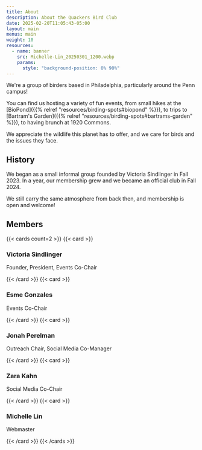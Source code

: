 ```yaml
---
title: About
description: About the Quackers Bird Club
date: 2025-02-20T11:05:43-05:00
layout: main
menus: main
weight: 10
resources:
  - name: banner
    src: Michelle-Lin_20250301_1200.webp
    params:
      style: "background-position: 0% 90%"
---
```


<!--more-->

We're a group of birders based in Philadelphia, particularly around the
Penn campus!

You can find us hosting a variety of fun events, from small hikes at the
[BioPond]({{% relref "resources/birding-spots#biopond" %}}), to trips to
[Bartram's Garden]({{% relref "resources/birding-spots#bartrams-garden" %}}),
to having brunch at 1920 Commons.

We appreciate the wildlife this planet has to offer, and we care for birds and
the issues they face.

## History

We began as a small informal group founded by Victoria Sindlinger in Fall 2023.
In a year, our membership grew and we became an official club in Fall 2024.

We still carry the same atmosphere from back then, and membership is open and welcome!

## Members

{{< cards count=2 >}}
{{< card >}}

### Victoria Sindlinger

Founder, President, Events Co-Chair

{{< /card >}}
{{< card >}}

### Esme Gonzales

Events Co-Chair

{{< /card >}}
{{< card >}}

### Jonah Perelman

Outreach Chair, Social Media Co-Manager

{{< /card >}}
{{< card >}}

### Zara Kahn

Social Media Co-Chair

{{< /card >}}
{{< card >}}

### Michelle Lin

Webmaster

{{< /card >}}
{{< /cards >}}
